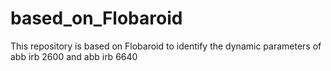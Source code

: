 # based_on_Flobaroid
This repository is based on Flobaroid to identify the dynamic parameters of abb irb 2600 and abb irb 6640
